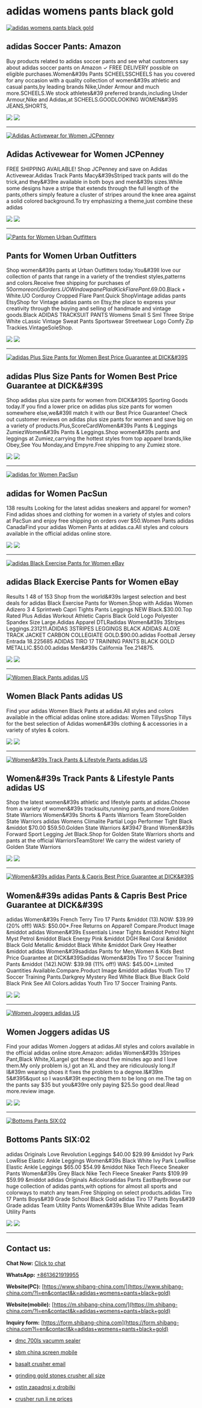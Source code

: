 # adidas womens pants black gold

<a href="https://swt.shibang-china.com/?l=en&img&k=adidas+womens+pants+black+gold" target="_blank">![adidas womens pants black gold](http://static.shibang-china.com/all-800x300/1078.jpg)</a>

## adidas Soccer Pants: Amazon
Buy products related to adidas soccer pants and see what customers say about adidas soccer pants on Amazon ✓ FREE DELIVERY possible on eligible purchases.Women&#39s Pants SCHEELSSCHEELS has you covered for any occasion with a quality collection of women&#39s athletic and casual pants,by leading brands Nike,Under Armour and much more.SCHEELS.We stock athletes&#39 preferred brands,including Under Armour,Nike and Adidas,at SCHEELS.GOODLOOKING WOMEN&#39S JEANS,SHORTS,


<a href="https://whatsapp.shibangsoft.com/WhatsApp.php" target="_blank" title="WhatsApp">![](http://static.shibang-china.com/icon/whatsapp.png)</a> <a href="https://swt.shibang-china.com/?l=en&icon&k=adidas+womens+pants+black+gold" target="_blank">![](http://static.shibang-china.com/icon/chat-en.png)</a>

---

<a href="https://swt.shibang-china.com/?l=en&img&k=adidas+womens+pants+black+gold" target="_blank">![Adidas Activewear for Women JCPenney](http://static.shibang-china.com/all-800x300/1012.jpg)</a>

## Adidas Activewear for Women JCPenney
FREE SHIPPING AVAILABLE! Shop JCPenney and save on Adidas Activewear.Adidas Track Pants Macy&#39sStriped track pants will do the trick,and they&#39re available in both boys and men&#39s sizes.While some designs have a stripe that extends through the full length of the pants,others simply feature a cluster of stripes around the knee area against a solid colored background.To try emphasizing a theme,just combine these adidas


<a href="https://whatsapp.shibangsoft.com/WhatsApp.php" target="_blank" title="WhatsApp">![](http://static.shibang-china.com/icon/whatsapp.png)</a> <a href="https://swt.shibang-china.com/?l=en&icon&k=adidas+womens+pants+black+gold" target="_blank">![](http://static.shibang-china.com/icon/chat-en.png)</a>

---

<a href="https://swt.shibang-china.com/?l=en&img&k=adidas+womens+pants+black+gold" target="_blank">![Pants for Women Urban Outfitters](http://static.shibang-china.com/all-800x300/1197.jpg)</a>

## Pants for Women Urban Outfitters
Shop women&#39s pants at Urban Outfitters today.You&#39ll love our collection of pants that range in a variety of the trendiest styles,patterns and colors.Receive free shipping for purchases of $50 or more on US orders.UO Windowpane Plaid Kick Flare Pant.$69.00.Black + White.UO Corduroy Cropped Flare Pant.Quick ShopVintage adidas pants EtsyShop for Vintage adidas pants on Etsy,the place to express your creativity through the buying and selling of handmade and vintage goods.Black ADIDAS TRACKSUIT PANTS Womens Small S Sml Three Stripe White cLassic Vintage Sweat Pants Sportswear Streetwear Logo Comfy Zip Trackies.VintageSoleShop.


<a href="https://whatsapp.shibangsoft.com/WhatsApp.php" target="_blank" title="WhatsApp">![](http://static.shibang-china.com/icon/whatsapp.png)</a> <a href="https://swt.shibang-china.com/?l=en&icon&k=adidas+womens+pants+black+gold" target="_blank">![](http://static.shibang-china.com/icon/chat-en.png)</a>

---

<a href="https://swt.shibang-china.com/?l=en&img&k=adidas+womens+pants+black+gold" target="_blank">![adidas Plus Size Pants for Women Best Price Guarantee at DICK&#39S](http://static.shibang-china.com/all-800x300/137.jpg)</a>

## adidas Plus Size Pants for Women Best Price Guarantee at DICK&#39S
Shop adidas plus size pants for women from DICK&#39S Sporting Goods today.If you find a lower price on adidas plus size pants for women somewhere else,we&#39ll match it with our Best Price Guarantee! Check out customer reviews on adidas plus size pants for women and save big on a variety of products.Plus,ScoreCardWomen&#39s Pants & Leggings ZumiezWomen&#39s Pants & Leggings.Shop women&#39s pants and leggings at Zumiez,carrying the hottest styles from top apparel brands,like Obey,See You Monday,and Empyre.Free shipping to any Zumiez store.


<a href="https://whatsapp.shibangsoft.com/WhatsApp.php" target="_blank" title="WhatsApp">![](http://static.shibang-china.com/icon/whatsapp.png)</a> <a href="https://swt.shibang-china.com/?l=en&icon&k=adidas+womens+pants+black+gold" target="_blank">![](http://static.shibang-china.com/icon/chat-en.png)</a>

---

<a href="https://swt.shibang-china.com/?l=en&img&k=adidas+womens+pants+black+gold" target="_blank">![adidas for Women PacSun](http://static.shibang-china.com/all-800x300/1139.jpg)</a>

## adidas for Women PacSun
138 results Looking for the latest adidas sneakers and apparel for women? Find adidas shoes and clothing for women in a variety of styles and colors at PacSun and enjoy free shipping on orders over $50.Women Pants adidas CanadaFind your adidas Women Pants at adidas.ca.All styles and colours available in the official adidas online store.


<a href="https://whatsapp.shibangsoft.com/WhatsApp.php" target="_blank" title="WhatsApp">![](http://static.shibang-china.com/icon/whatsapp.png)</a> <a href="https://swt.shibang-china.com/?l=en&icon&k=adidas+womens+pants+black+gold" target="_blank">![](http://static.shibang-china.com/icon/chat-en.png)</a>

---

<a href="https://swt.shibang-china.com/?l=en&img&k=adidas+womens+pants+black+gold" target="_blank">![adidas Black Exercise Pants for Women eBay](http://static.shibang-china.com/all-800x300/1316.jpg)</a>

## adidas Black Exercise Pants for Women eBay
Results 1 48 of 153 Shop from the world&#39s largest selection and best deals for adidas Black Exercise Pants for Women.Shop with Adidas Women Adizero 3 4 Sprintweb Capri Tights Pants Leggings NEW Black.$30.00.Top Rated Plus Adidas Workout Athletic Capris Black Gold Logo Polyester Spandex Size Large.Adidas Apparel DTLRadidas Women&#39s 3Stripes Leggings.231211.ADIDAS 3STRIPES LEGGINGS BLACK ADIDAS ALOXE TRACK JACKET CARBON COLLEGIATE GOLD.$90.00.adidas Football Jersey Entrada 18.225685 ADIDAS TIRO 17 TRAINING PANTS BLACK GOLD METALLIC.$50.00.adidas Men&#39s California Tee.214875.


<a href="https://whatsapp.shibangsoft.com/WhatsApp.php" target="_blank" title="WhatsApp">![](http://static.shibang-china.com/icon/whatsapp.png)</a> <a href="https://swt.shibang-china.com/?l=en&icon&k=adidas+womens+pants+black+gold" target="_blank">![](http://static.shibang-china.com/icon/chat-en.png)</a>

---

<a href="https://swt.shibang-china.com/?l=en&img&k=adidas+womens+pants+black+gold" target="_blank">![Women Black Pants adidas US](http://static.shibang-china.com/all-800x300/959.jpg)</a>

## Women Black Pants adidas US
Find your adidas Women Black Pants at adidas.All styles and colors available in the official adidas online store.adidas: Women TillysShop Tillys for the best selection of Adidas women&#39s clothing & accessories in a variety of styles & colors.


<a href="https://whatsapp.shibangsoft.com/WhatsApp.php" target="_blank" title="WhatsApp">![](http://static.shibang-china.com/icon/whatsapp.png)</a> <a href="https://swt.shibang-china.com/?l=en&icon&k=adidas+womens+pants+black+gold" target="_blank">![](http://static.shibang-china.com/icon/chat-en.png)</a>

---

<a href="https://swt.shibang-china.com/?l=en&img&k=adidas+womens+pants+black+gold" target="_blank">![Women&#39s Track Pants & Lifestyle Pants adidas US](http://static.shibang-china.com/all-800x300/1235.jpg)</a>

## Women&#39s Track Pants & Lifestyle Pants adidas US
Shop the latest women&#39s athletic and lifestyle pants at adidas.Choose from a variety of women&#39s tracksuits,running pants,and more.Golden State Warriors Women&#39s Shorts & Pants Warriors Team StoreGolden State Warriors adidas Womens Climalite Partial Logo Performer Tight Black &middot $70.00 $59.50.Golden State Warriors &#3947 Brand Women&#39s Forward Sport Legging Jet Black.Shop for Golden State Warriors shorts and pants at the official WarriorsTeamStore! We carry the widest variety of Golden State Warriors


<a href="https://whatsapp.shibangsoft.com/WhatsApp.php" target="_blank" title="WhatsApp">![](http://static.shibang-china.com/icon/whatsapp.png)</a> <a href="https://swt.shibang-china.com/?l=en&icon&k=adidas+womens+pants+black+gold" target="_blank">![](http://static.shibang-china.com/icon/chat-en.png)</a>

---

<a href="https://swt.shibang-china.com/?l=en&img&k=adidas+womens+pants+black+gold" target="_blank">![Women&#39s adidas Pants & Capris Best Price Guarantee at DICK&#39S](http://static.shibang-china.com/all-800x300/236.jpg)</a>

## Women&#39s adidas Pants & Capris Best Price Guarantee at DICK&#39S
adidas Women&#39s French Terry Tiro 17 Pants &middot (13).NOW: $39.99 (20% off!) WAS: $50.00*.Free Returns on Apparel! Compare.Product Image &middot adidas Women&#39s Essentials Linear Tights &middot Petrol Night Myst Petrol &middot Black Energy Pink &middot DGH Real Coral &middot Black Gold Metallic &middot Black White &middot Dark Grey Heather &middot adidas Women&#39sadidas Pants for Men,Women & Kids Best Price Guarantee at DICK&#39Sadidas Women&#39s Tiro 17 Soccer Training Pants &middot (142).NOW: $39.98 (11% off!) WAS: $45.00*.Limited Quantities Available.Compare.Product Image &middot adidas Youth Tiro 17 Soccer Training Pants.Darkgrey Mystery Red White Black Blue Black Gold Black Pink See All Colors.adidas Youth Tiro 17 Soccer Training Pants.


<a href="https://whatsapp.shibangsoft.com/WhatsApp.php" target="_blank" title="WhatsApp">![](http://static.shibang-china.com/icon/whatsapp.png)</a> <a href="https://swt.shibang-china.com/?l=en&icon&k=adidas+womens+pants+black+gold" target="_blank">![](http://static.shibang-china.com/icon/chat-en.png)</a>

---

<a href="https://swt.shibang-china.com/?l=en&img&k=adidas+womens+pants+black+gold" target="_blank">![Women Joggers adidas US](http://static.shibang-china.com/all-800x300/124.jpg)</a>

## Women Joggers adidas US
Find your adidas Women Joggers at adidas.All styles and colors available in the official adidas online store.Amazon: adidas Women&#39s 3Stripes Pant,Black White,XLargeI got these about five minutes ago and I love them.My only problem is,I got an XL and they are ridiculously long.If I&#39m wearing shoes it fixes the problem to a degree.I&#39m 5&#395&quot so I wasn&#39t expecting them to be long on me.The tag on the pants say $35 but you&#39re only paying $25.So good deal.Read more.review image.


<a href="https://whatsapp.shibangsoft.com/WhatsApp.php" target="_blank" title="WhatsApp">![](http://static.shibang-china.com/icon/whatsapp.png)</a> <a href="https://swt.shibang-china.com/?l=en&icon&k=adidas+womens+pants+black+gold" target="_blank">![](http://static.shibang-china.com/icon/chat-en.png)</a>

---

<a href="https://swt.shibang-china.com/?l=en&img&k=adidas+womens+pants+black+gold" target="_blank">![Bottoms Pants SIX:02](http://static.shibang-china.com/all-800x300/1089.jpg)</a>

## Bottoms Pants SIX:02
adidas Originals Love Revolution Leggings $40.00 $29.99 &middot Ivy Park LowRise Elastic Ankle Leggings Women&#39s Black White Ivy Park LowRise Elastic Ankle Leggings $65.00 $54.99 &middot Nike Tech Fleece Sneaker Pants Women&#39s Grey Black Nike Tech Fleece Sneaker Pants $109.99 $59.99 &middot adidas Originals Adicoloradidas Pants EastbayBrowse our huge collection of adidas pants,with options for almost all sports and colorways to match any team.Free Shipping on select products.adidas Tiro 17 Pants Boys&#39 Grade School Black Gold adidas Tiro 17 Pants Boys&#39 Grade adidas Team Utility Pants Women&#39s Blue White adidas Team Utility Pants


<a href="https://whatsapp.shibangsoft.com/WhatsApp.php" target="_blank" title="WhatsApp">![](http://static.shibang-china.com/icon/whatsapp.png)</a> <a href="https://swt.shibang-china.com/?l=en&icon&k=adidas+womens+pants+black+gold" target="_blank">![](http://static.shibang-china.com/icon/chat-en.png)</a>

---
## Contact us:

**Chat Now:** [Click to chat](https://swt.shibang-china.com?l=en&contact&k=adidas+womens+pants+black+gold)

**WhatsApp:**  [+8613621919955](https://whatsapp.shibangsoft.com/WhatsApp.php)

**Website(PC):** [https://www.shibang-china.com/](https://www.shibang-china.com/?l=en&contact&k=adidas+womens+pants+black+gold)

**Website(mobile):** [https://m.shibang-china.com/](https://m.shibang-china.com/?l=en&contact&k=adidas+womens+pants+black+gold)

**Inquiry form:** [https://form.shibang-china.com](https://form.shibang-china.com?l=en&contact&k=adidas+womens+pants+black+gold)

* [dmc 700ls vacumm sealer](../119/dmc%20700ls%20vacumm%20sealer.md)

* [sbm china screen mobile](../123/sbm%20china%20screen%20mobile.md)

* [basalt crusher email](../116/basalt%20crusher%20email.md)

* [grinding gold stones crusher all size](../122/grinding%20gold%20stones%20crusher%20all%20size.md)

* [ostin zapadnsj x drobilki](../119/ostin%20zapadnsj%20x%20drobilki.md)

* [crusher run li ne prices](../115/crusher%20run%20li%20ne%20prices.md)